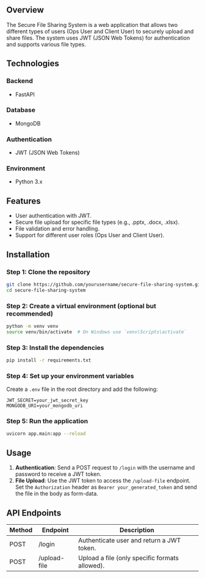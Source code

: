 
## Overview
The Secure File Sharing System is a web application that allows two different types of users (Ops User and Client User) to securely upload and share files. The system uses JWT (JSON Web Tokens) for authentication and supports various file types.

## Technologies
### Backend
- FastAPI

### Database
- MongoDB

### Authentication
- JWT (JSON Web Tokens)


### Environment
- Python 3.x

## Features
- User authentication with JWT.
- Secure file upload for specific file types (e.g., .pptx, .docx, .xlsx).
- File validation and error handling.
- Support for different user roles (Ops User and Client User).

## Installation
### Step 1: Clone the repository
```bash
git clone https://github.com/yourusername/secure-file-sharing-system.git
cd secure-file-sharing-system
```

### Step 2: Create a virtual environment (optional but recommended)
```bash
python -m venv venv
source venv/bin/activate  # On Windows use `venv\Scripts\activate`
```

### Step 3: Install the dependencies
```bash
pip install -r requirements.txt
```

### Step 4: Set up your environment variables
Create a `.env` file in the root directory and add the following:
```
JWT_SECRET=your_jwt_secret_key
MONGODB_URI=your_mongodb_uri
```

### Step 5: Run the application
```bash
uvicorn app.main:app --reload
```

## Usage
1. **Authentication**: Send a POST request to `/login` with the username and password to receive a JWT token.
2. **File Upload**: Use the JWT token to access the `/upload-file` endpoint. Set the `Authorization` header as `Bearer your_generated_token` and send the file in the body as form-data.

## API Endpoints
| Method | Endpoint     | Description                                     |
|--------|--------------|-------------------------------------------------|
| POST   | /login       | Authenticate user and return a JWT token.      |
| POST   | /upload-file | Upload a file (only specific formats allowed). |

